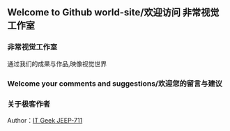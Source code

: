 ## Welcome to Github world-site/欢迎访问 非常视觉工作室

### 非常视觉工作室

通过我们的成果与作品,映像视觉世界

### Welcome your comments and suggestions/欢迎您的留言与建议
### 关于极客作者
Author：[IT Geek JEEP-711](https://github.com/jeep711) 

